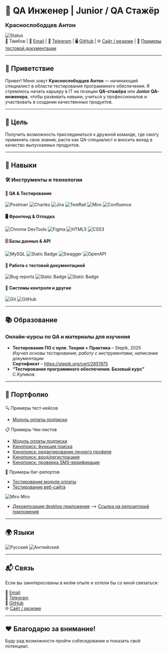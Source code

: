 # 🧪 QA Инженер | Junior / QA Стажёр  
<span style="font-size: 18px;">**Краснослободцев Антон**</span>  

![Status](https://img.shields.io/badge/status-ищу_работу-brightgreen)   
📍 Тамбов | 📧 [Email](mailto:rabbit2027@gmail.com) | 💬 [Telegram](http://t.me/Gillenormand) | 🖥️ [GitHub](https://github.com/gillenormand) | 🌐 [Сайт / резюме](https://gillenormand.github.io/antonCV/) | 📄 [Примеры тестовой документации](#examples)  

---

## 👋 Приветствие

Привет! Меня зовут **Краснослободцев Антон** — начинающий специалист в области тестирования программного обеспечения. Я стремлюсь начать карьеру в IT на позиции **QA-стажёра** или **Junior QA-инженера**, чтобы развивать навыки, учиться у профессионалов и участвовать в создании качественных продуктов.

---

## 🎯 Цель

Получить возможность присоединиться к дружной команде, где смогу применять свои знания, расти как QA-специалист и вносить вклад в качество выпускаемых продуктов.

---

## 💼 Навыки

### 🛠 Инструменты и технологии

#### 🔧 QA & Тестирование  
![Postman](https://img.shields.io/badge/postman-%23FF6231.svg?style=flat-square&logo=postman&logoColor=white)  ![Charles](https://img.shields.io/badge/charles-5C4E4D.svg?style=flat-square&logo=none) ![Jira](https://img.shields.io/badge/jira-%230052CC.svg?style=flat-square&logo=jira&logoColor=white)  ![TestRail](https://img.shields.io/badge/testrail-009FB7.svg?style=flat-square&logo=none)  ![Miro](https://img.shields.io/badge/miro-%23FF3B20.svg?style=flat-square&logo=miro&logoColor=white)  ![Confluence](https://img.shields.io/badge/confluence-%230052CC.svg?style=flat-square&logo=confluence&logoColor=white)

#### 🖥️ Фронтенд & Отладка   
![Chrome DevTools](https://img.shields.io/badge/devtools-%231A73E8.svg?style=flat-square&logo=googlechrome&logoColor=white)  ![Figma](https://img.shields.io/badge/figma-%23F24E1E.svg?style=flat-square&logo=figma&logoColor=white)  ![HTML5](https://img.shields.io/badge/html5-%23E34F26.svg?style=flat-square&logo=html5&logoColor=white)  ![CSS3](https://img.shields.io/badge/css3-%231572B6.svg?style=flat-square&logo=css3&logoColor=white)

#### 🗄️ Базы данных & API   
![MySQL](https://img.shields.io/badge/mysql-%234479A1.svg?style=flat-square&logo=mysql&logoColor=white) ![Static Badge](https://img.shields.io/badge/Dbeaver-%232563eb?style=flat&logo=dbeaver&logoColor=%23382923)
 ![Swagger](https://img.shields.io/badge/swagger-%2385EA2D.svg?style=flat-square&logo=swagger&logoColor=black)  ![OpenAPI](https://img.shields.io/badge/OpenAPI-%23F7DF00.svg?style=flat-square&logo=swagger&logoColor=black)

#### 📄 Работа с тестовой документацией
![Bug reports](https://img.shields.io/badge/%D0%91%D0%B0%D0%B3--%D1%80%D0%B5%D0%BF%D0%BE%D1%80%D1%82%D1%8B-white?style=flat&logo=openbugbounty&logoColor=%234285F4&labelColor=black)  ![Static Badge](https://img.shields.io/badge/%D0%A7%D0%B5%D0%BA--%D0%BB%D0%B8%D1%81%D1%82%D1%8B-white?style=flat&logo=googledocs&logoColor=%234285F4&labelColor=black)  ![Static Badge](https://img.shields.io/badge/%D0%A2%D0%B5%D1%81%D1%82_%D0%BA%D0%B5%D0%B9%D1%81%D1%8B-white?style=flat&logo=googledocs&logoColor=blue&labelColor=black)  

#### 🧠 Системы контроля и другие   
![Git](https://img.shields.io/badge/git-%23F05032.svg?style=flat-square&logo=git&logoColor=white)  ![GitHub](https://img.shields.io/badge/github-%23121011.svg?style=flat-square&logo=github&logoColor=white) 

---

## 📚 Образование 

### Онлайн-курсы по QA и материалы для изучения
- **Тестирование ПО с нуля. Теория + Практика** – Stepik, 2025  
  *Изучал основы тестирования, работу с инструментами, написание документации*  
**Сертификат** – https://stepik.org/cert/2851975
- **“Тестирование программного обеспечения. Базовый курс”** С.Куликов

---

## <p id="examples">🧾 Портфолио</p>  

🔍 Примеры тест-кейсов ‎ ‎
- [Модуль оплаты подписки](https://docs.google.com/document/d/10Exm17jfyhH3gLBUTk7IzrVQiCE2ND-B0b-C17sSu-k/edit?usp=sharing)  

📋 Примеры Чек-листов
- [Модуль оплаты подписки](https://docs.google.com/spreadsheets/d/1EBjDXpDcZ65wQ8J7iCmCo0Cyum-fNIR2jrjiuqf5lfw/edit?usp=drive_link)
- [Кинопоиск: функция поиска](https://docs.google.com/spreadsheets/d/1HoUv2Ej3pblxNVQKemlrPw0qzGFE9LsM1J6Je4W6FDI/edit?usp=sharing)  
- [Кинопоиск: редактирование личного профиля](https://docs.google.com/spreadsheets/d/1RNKXdDCxufmM4ZFRUPeprwekEdMgKxeQ802vPqS5MUs/edit?usp=sharing)  
- [Кинопоиск: вход/регистрациия](https://docs.google.com/spreadsheets/d/1Zb4pn-eLp0xD9iCXXv2SQ1FwgGKTF3O1lfZiEWjpwuo/edit?usp=sharing)  
- [Кинопоиск: проверка SMS-верификации](https://docs.google.com/spreadsheets/d/1s7BxinJS5bQbvFBMQAAKQmBI9wJtO06JU9KjPRPezqA/edit?usp=sharing)
  
🐛 Примеры баг-репортов ‎ ‎
- [Тестирование модуля оплаты](https://docs.google.com/document/d/1GEwqgLMfCMn5gRGfF7ecXvG2Ngw4XFk51SPTiL8bltk/edit?usp=sharing)  
- [Тестирование веб-сайта](https://docs.google.com/document/d/1EaitA8XhniHZ5unAYQ9Q3L7zxHL8YV0hYaQ-XokuiZQ/edit?usp=drive_link)

![Miro](https://img.shields.io/badge/-%23FF3B20.svg?style=flat-square&logo=miro&logoColor=white) Miro
- [Декомпозиция desktop приложения](https://github.com/gillenormand/gillenormand/blob/main/files/miro_gameapp.jpg?raw=true) --> [Ссылка на репозиторий приложения](https://github.com/gillenormand/TimerApp)

<!--- 📡 [HTTP-запросы в Postman](#)
- 📁 [Проекты / задания по тестированию](#)-->

---

## 🌍 Языки

![Русский](https://img.shields.io/badge/Russian-Родной-green?style=flat-square) ![Английский](https://img.shields.io/badge/English-A2--B1-blue?style=flat-square)

---

## 📬 Связь 

Если вы заинтересованы в моём опыте и хотели бы со мной связаться:

📧 [Email](mailto:rabbit2027@gmail.com)  
📱 [Telegram](http://t.me/Gillenormand)   
📁 [GitHub](https://github.com/gillenormand)   
🌐 [Сайт / резюме](https://gillenormand.github.io/antonCV/)

---

## ❤️ Благодарю за внимание!

Буду рад возможности пройти собеседование и показать свой потенциал.
